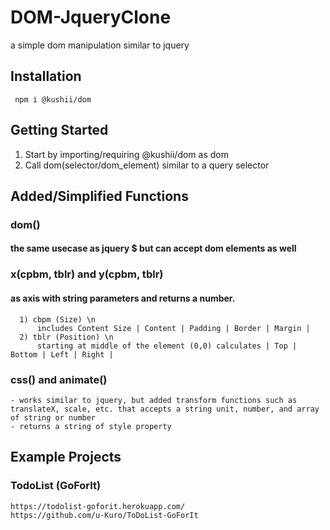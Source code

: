 # DOM-JqueryClone
  a simple dom manipulation similar to jquery
  
## Installation 
     npm i @kushii/dom
     
## Getting Started
  1) Start by importing/requiring @kushii/dom as dom
  2) Call dom(selector/dom_element) similar to a query selector

## Added/Simplified Functions
  ###   dom()
  ####    the same usecase as jquery $ but can accept dom elements as well
  ###   x(cpbm, tblr) and y(cpbm, tblr) 
  ####    as axis with string parameters and returns a number.
      1) cbpm (Size) \n
          includes Content Size | Content | Padding | Border | Margin |
      2) tblr (Position) \n
          starting at middle of the element (0,0) calculates | Top | Bottom | Left | Right |
  ###    css() and animate()
    - works similar to jquery, but added transform functions such as translateX, scale, etc. that accepts a string unit, number, and array of string or number
    - returns a string of style property

## Example Projects
  ### TodoList (GoForIt)
    https://todolist-goforit.herokuapp.com/
    https://github.com/u-Kuro/ToDoList-GoForIt
